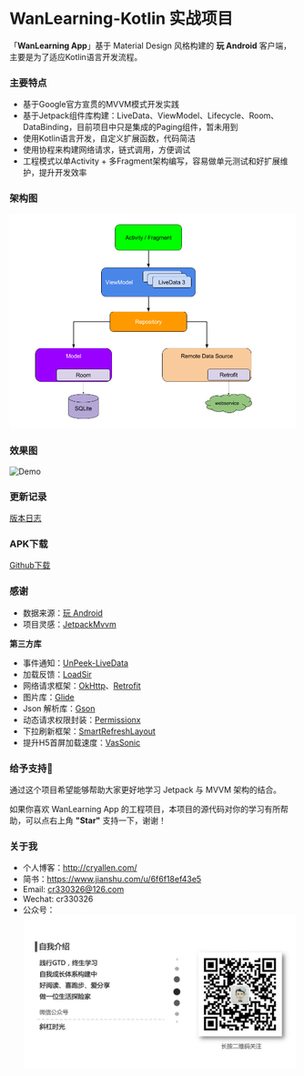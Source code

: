 # WanLearning-Kotlin 实战项目
「**WanLearning App**」基于 Material Design 风格构建的 **玩 Android** 客户端，主要是为了适应Kotlin语言开发流程。



### 主要特点

- 基于Google官方宣贯的MVVM模式开发实践
- 基于Jetpack组件库构建：LiveData、ViewModel、Lifecycle、Room、DataBinding，目前项目中只是集成的Paging组件，暂未用到
- 使用Kotlin语言开发，自定义扩展函数，代码简洁
- 使用协程来构建网络请求，链式调用，方便调试
- 工程模式以单Activity + 多Fragment架构编写，容易做单元测试和好扩展维护，提升开发效率



### 架构图

![架构组件](images/final-architecture.png)



### 效果图

![Demo](images/demo_maker.gif)

### 更新记录

[版本日志](https://github.com/cr330326/WanLearning/releases/) 



### APK下载

[Github下载](https://github.com/cr330326/WanLearning/blob/main/app/release/com.cryallen.wanlearning_1.0.0_release.apk)



### 感谢

- 数据来源：[玩 Android](https://www.wanandroid.com/blog/show/2)
- 项目灵感：[JetpackMvvm](https://github.com/hegaojian/JetpackMvvm)



**第三方库**

- 事件通知：[UnPeek-LiveData](https://github.com/KunMinX/UnPeek-LiveData) 
- 加载反馈：[LoadSir](https://github.com/KingJA/LoadSir)  
- 网络请求框架：[OkHttp](https://github.com/square/okhttp)、[Retrofit](https://github.com/square/retrofit) 
- 图片库：[Glide](https://github.com/bumptech/glide)   
- Json 解析库：[Gson](https://github.com/google/gson) 
- 动态请求权限封装：[Permissionx](https://github.com/guolindev/PermissionX) 
- 下拉刷新框架：[SmartRefreshLayout](https://github.com/scwang90/SmartRefreshLayout) 
- 提升H5首屏加载速度：[VasSonic](https://github.com/Tencent/VasSonic) 



### 给予支持💪

通过这个项目希望能够帮助大家更好地学习 Jetpack 与 MVVM 架构的结合。

如果你喜欢 WanLearning App 的工程项目，本项目的源代码对你的学习有所帮助，可以点右上角 **"Star"** 支持一下，谢谢！



### 关于我

- 个人博客：http://cryallen.com/
- 简书：https://www.jianshu.com/u/6f6f18ef43e5
- Email: cr330326@126.com
- Wechat: cr330326
- 公众号：![个人信息](images/me.jpeg)
